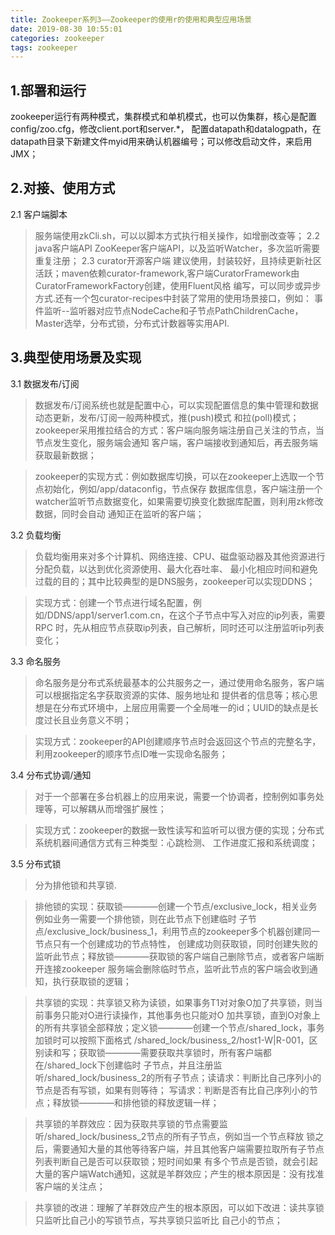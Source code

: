 ```yaml
---
title: Zookeeper系列3——Zookeeper的使用r的使用和典型应用场景
date: 2019-08-30 10:55:01
categories: zookeeper
tags: zookeeper
---
```


## 1.部署和运行
zookeeper运行有两种模式，集群模式和单机模式，也可以伪集群，核心是配置config/zoo.cfg，修改client.port和server.*，
配置datapath和datalogpath，在datapath目录下新建文件myid用来确认机器编号；可以修改启动文件，来启用JMX；

## 2.对接、使用方式
2.1 客户端脚本
> 服务端使用zkCli.sh，可以以脚本方式执行相关操作，如增删改查等；
2.2 java客户端API
> ZooKeeper客户端API，以及监听Watcher，多次监听需要重复注册；
2.3 curator开源客户端
> 建议使用，封装较好，且持续更新社区活跃；maven依赖curator-framework,客户端CuratorFramework由CuratorFrameworkFactory创建，使用Fluent风格
编写，可以同步或异步方式.还有一个包curator-recipes中封装了常用的使用场景接口，例如：
事件监听--监听器对应节点NodeCache和子节点PathChildrenCache，Master选举，分布式锁，分布式计数器等实用API.

## 3.典型使用场景及实现
3.1 数据发布/订阅
> 数据发布/订阅系统也就是配置中心，可以实现配置信息的集中管理和数据动态更新，发布/订阅一般两种模式，推(push)模式
和拉(poll)模式；zookeeper采用推拉结合的方式：客户端向服务端注册自己关注的节点，当节点发生变化，服务端会通知
客户端，客户端接收到通知后，再去服务端获取最新数据；

> zookeeper的实现方式：例如数据库切换，可以在zookeeper上选取一个节点初始化，例如/app/dataconfig，节点保存
数据库信息，客户端注册一个watcher监听节点数据变化，如果需要切换变化数据库配置，则利用zk修改数据，同时会自动
通知正在监听的客户端；

3.2 负载均衡
> 负载均衡用来对多个计算机、网络连接、CPU、磁盘驱动器及其他资源进行分配负载，以达到优化资源使用、最大化吞吐率、
最小化相应时间和避免过载的目的；其中比较典型的是DNS服务，zookeeper可以实现DDNS；

>实现方式：创建一个节点进行域名配置，例如/DDNS/app1/server1.com.cn，在这个子节点中写入对应的ip列表，需要RPC
时，先从相应节点获取ip列表，自己解析，同时还可以注册监听ip列表变化；

3.3 命名服务
> 命名服务是分布式系统最基本的公共服务之一，通过使用命名服务，客户端可以根据指定名字获取资源的实体、服务地址和
提供者的信息等；核心思想是在分布式环境中，上层应用需要一个全局唯一的id；UUID的缺点是长度过长且业务意义不明；

> 实现方式：zookeeper的API创建顺序节点时会返回这个节点的完整名字，利用zookeeper的顺序节点ID唯一实现命名服务；

3.4 分布式协调/通知
> 对于一个部署在多台机器上的应用来说，需要一个协调者，控制例如事务处理等，可以解耦从而增强扩展性；

> 实现方式：zookeeper的数据一致性读写和监听可以很方便的实现；分布式系统机器间通信方式有三种类型：心跳检测、
工作进度汇报和系统调度；

3.5 分布式锁
> 分为排他锁和共享锁.

>排他锁的实现：获取锁————创建一个节点/exclusive_lock，相关业务例如业务一需要一个排他锁，则在此节点下创建临时
子节点/exclusive_lock/business_1，利用节点的zookeeper多个机器创建同一节点只有一个创建成功的节点特性，
创建成功则获取锁，同时创建失败的监听此节点；释放锁————获取锁的客户端自己删除节点，或者客户端断开连接zookeeper
服务端会删除临时节点，监听此节点的客户端会收到通知，执行获取锁的逻辑；

>共享锁的实现：共享锁又称为读锁，如果事务T1对对象O加了共享锁，则当前事务只能对O进行读操作，其他事务也只能对O
加共享锁，直到O对象上的所有共享锁全部释放；定义锁————创建一个节点/shared_lock，事务加锁时可以按照下面格式
/shared_lock/business_2/host1-W|R-001，区别读和写；获取锁————需要获取共享锁时，所有客户端都在/shared_lock下创建临时
子节点，并且注册监听/shared_lock/business_2的所有子节点；读请求：判断比自己序列小的节点是否有写锁，如果有则等待；
写请求：判断是否有比自己序列小的节点；释放锁————和排他锁的释放逻辑一样；

>共享锁的羊群效应：因为获取共享锁的节点需要监听/shared_lock/business_2节点的所有子节点，例如当一个节点释放
锁之后，需要通知大量的其他等待客户端，并且其他客户端需要拉取所有子节点列表判断自己是否可以获取锁；短时间如果
有多个节点是否锁，就会引起大量的客户端Watch通知，这就是羊群效应；产生的根本原因是：没有找准客户端的关注点；

>共享锁的改进：理解了羊群效应产生的根本原因，可以如下改进：读共享锁只监听比自己小的写锁节点，写共享锁只监听比
自己小的节点；

